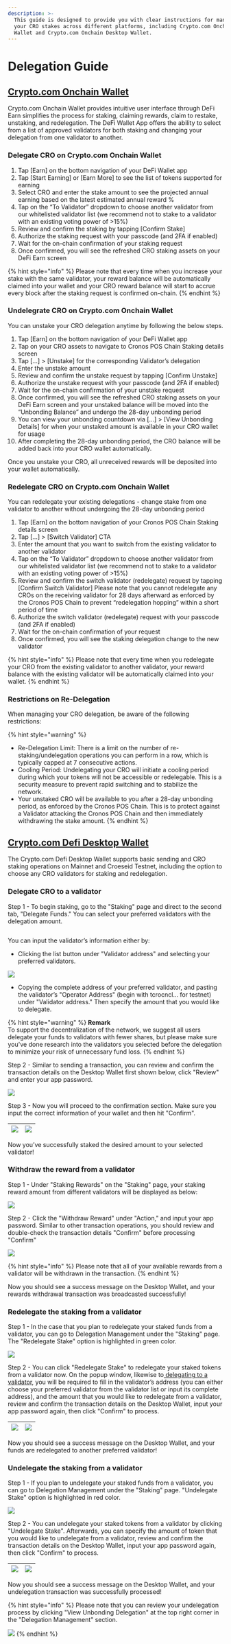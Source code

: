 ```yaml
---
description: >-
  This guide is designed to provide you with clear instructions for managing
  your CRO stakes across different platforms, including Crypto.com Onchain
  Wallet and Crypto.com Onchain Desktop Wallet.
---
```


# Delegation Guide

## [Crypto.com Onchain Wallet](https://crypto.com/eea/defi-wallet)

Crypto.com Onchain Wallet provides intuitive user interface through DeFi Earn simplifies the process for staking, claiming rewards, claim to restake, unstaking, and redelegation. The DeFi Wallet App offers the ability to select from a list of approved validators for both staking and changing your delegation from one validator to another.

### Delegate CRO on Crypto.com Onchain Wallet&#x20;

1. Tap \[Earn] on the bottom navigation of your DeFi Wallet app
2. Tap \[Start Earning] or \[Earn More] to see the list of tokens supported for earning
3. Select CRO and enter the stake amount to see the projected annual earning based on the latest estimated annual reward %
4. Tap on the “To Validator” dropdown to choose another validator from our whitelisted validator list (we recommend not to stake to a validator with an existing voting power of >15%)
5. Review and confirm the staking by tapping \[Confirm Stake]
6. Authorize the staking request with your passcode (and 2FA if enabled)
7. Wait for the on-chain confirmation of your staking request
8. Once confirmed, you will see the refreshed CRO staking assets on your DeFi Earn screen

{% hint style="info" %}
Please note that every time when you increase your stake with the same validator, your reward balance will be automatically claimed into your wallet and your CRO reward balance will start to accrue every block after the staking request is confirmed on-chain.
{% endhint %}



### Undelegrate CRO on Crypto.com Onchain Wallet&#x20;

You can unstake your CRO delegation anytime by following the below steps.

1. Tap \[Earn] on the bottom navigation of your DeFi Wallet app
2. Tap on your CRO assets to navigate to Cronos POS Chain Staking details screen
3. Tap \[...] > \[Unstake] for the corresponding Validator’s delegation
4. Enter the unstake amount
5. Review and confirm the unstake request by tapping \[Confirm Unstake]
6. Authorize the unstake request with your passcode (and 2FA if enabled)
7. Wait for the on-chain confirmation of your unstake request
8. Once confirmed, you will see the refreshed CRO staking assets on your DeFi Earn screen and your unstaked balance will be moved into the “Unbonding Balance” and undergo the 28-day unbonding period
9. You can view your unbonding countdown via \[...] > \[View Unbonding Details] for when your unstaked amount is available in your CRO wallet for usage
10. After completing the 28-day unbonding period, the CRO balance will be added back into your CRO wallet automatically.

Once you unstake your CRO, all unreceived rewards will be deposited into your wallet automatically.&#x20;

### &#x20;Redelegate CRO on Crypto.com Onchain Wallet&#x20;

You can redelegate your existing delegations - change stake from one validator to another without undergoing the 28-day unbonding period

1. Tap \[Earn] on the bottom navigation of your Cronos POS Chain Staking details screen
2. Tap \[...] > \[Switch Validator] CTA
3. Enter the amount that you want to switch from the existing validator to another validator
4. Tap on the “To Validator” dropdown to choose another validator from our whitelisted validator list (we recommend not to stake to a validator with an existing voting power of >15%)
5. Review and confirm the switch validator (redelegate) request by tapping \[Confirm Switch Validator] Please note that you cannot redelegate any CROs on the receiving validator for 28 days afterward as enforced by the Cronos POS Chain to prevent “redelegation hopping” within a short period of time
6. Authorize the switch validator (redelegate) request with your passcode (and 2FA if enabled)
7. Wait for the on-chain confirmation of your request
8. Once confirmed, you will see the staking delegation change to the new validator

{% hint style="info" %}
Please note that every time when you redelegate your CRO from the existing validator to another validator, your reward balance with the existing validator will be automatically claimed into your wallet.
{% endhint %}

### &#x20;Restrictions on Re-Delegation

When managing your CRO delegation, be aware of the following restrictions:

{% hint style="warning" %}
* Re-Delegation Limit: There is a limit on the number of re-staking/undelegation operations you can perform in a row, which is typically capped at 7 consecutive actions.
* Cooling Period: Undelegating your CRO will initiate a cooling period during which your tokens will not be accessible or redelegable. This is a security measure to prevent rapid switching and to stabilize the network.
* Your unstaked CRO will be available to you after a 28-day unbonding period, as enforced by the Cronos POS Chain. This is to protect against a Validator attacking the Cronos POS Chain and then immediately withdrawing the stake amount.
{% endhint %}



## [Crypto.com Defi Desktop Wallet](https://github.com/crypto-com/chain-desktop-wallet)

The Crypto.com Defi Desktop Wallet supports basic sending and CRO staking operations on Mainnet and Croeseid Testnet, including the option to choose any CRO validators for staking and redelegation.

### Delegate CRO to a validator

Step 1 - To begin staking, go to the "Staking" page and direct to the second tab, "Delegate Funds." You can select your preferred validators with the delegation amount.

<img src="https://lh7-us.googleusercontent.com/xLyx-RAuaAFM-37SQz7ujyl3Db_WquFZJuBZ_WZ7Qg3d-za6SsTLJfv2G1AmHN_dcWeRxzGyWVvZZ8mEpYjCQRJf6rNEhoqmPz3DuGEKcd56-hxb_0pERzP2SI0XpoRJoRr8s9CBSdLZs6cKPw8N24M" alt="" data-size="original">

You can input the validator’s information either by:

* Clicking the list button under "Validator address" and selecting your preferred validators.

![](https://lh7-us.googleusercontent.com/O4ZPhVUwXCOITDLkpgOHfEiJwOfhOKAVfc0VAyFWv-Lz4hnY-1b7txQsjlszLLol5q-04VWq-olCQKgm7C34Lp3eIZW-DGXHkmub3Z3uUryONSPGvS8pFv0VbXICvsYfjnTeUnvi8eQxsDH-uFbkjvc)

* Copying the complete address of your preferred validator, and pasting the validator’s "Operator Address" (begin with tcrocncl... for testnet) under "Validator address." Then specify the amount that you would like to delegate.

{% hint style="warning" %}
**Remark**\
To support the decentralization of the network, we suggest all users delegate your funds to validators with fewer shares, but please make sure you've done research into the validators you selected before the delegation to minimize your risk of unnecessary fund loss.
{% endhint %}

Step 2 - Similar to sending a transaction, you can review and confirm the transaction details on the Desktop Wallet first shown below, click "Review" and enter your app password.

![](https://lh7-us.googleusercontent.com/sRD64WKtpSad0-2\_-5atKTQ0htjpM8nzoVv0ebVrG5jtIuEZyr2-Vda6QbSFcGZtPnlcDPL-MA8VoBaWSA3ARd9K2-2Xu\_zYSTqpP55E1t4iyp9OU5FptETv5aVi-Dai9nTq24-SKoHKJ\_Aj81DZdNQ)

Step 3 - Now you will proceed to the confirmation section. Make sure you input the correct information of your wallet and then hit "Confirm".

| ![](https://lh7-us.googleusercontent.com/y0tLmFNYMi2G1S9jAPxXR0eSonP39Ne5pmXM2bTdaOUI5iDclukPL0ZeCwZx0frlz14krcAgf4n2aK9cy9gLd8ScdX6MrYmqmWeNOkleV0cqlKzmjQUlEwShJ0vy3\_tp8mAd1h\_pyDXtb9yYpKdqljU) | ![](https://lh7-us.googleusercontent.com/qMs9GCNypNM7HipsXhZKP5cRr9QsB\_hHYWZCmK1DCXz6uWaVUMTCKBKj7e2bYc4F4xOpbthc026O0kCCVDO\_YjKlZXJxjgP6YKVPyWuxxMDWHEHNUKcJ5hROZrjy6TjV92EmDE4sUqhgLWygbzjtKOo) |
| --------------------------------------------------------------------------------------------------------------------------------------------------------------------------------------------------- | --------------------------------------------------------------------------------------------------------------------------------------------------------------------------------------------------- |

Now you’ve successfully staked the desired amount to your selected validator!



### Withdraw the reward from a validator

Step 1 - Under "Staking Rewards" on the "Staking" page, your staking reward amount from different validators will be displayed as below:

![](https://lh7-us.googleusercontent.com/DvqByyewyVUj4PUka4rp3IrxqBiSY4ous622UJhTiW9FrMKkub1dI6L2Jf4oqXFJvWtpI2NEWTMv5Ct3ik-eg6mvjx6MCfdU1qMd4p9Nkvei7So93AiofAhwU986rz8wWLw2pdHh3m5k4UXhk-k6q4k)

Step 2 - Click the "Withdraw Reward" under "Action," and input your app password. Similar to other transaction operations, you should review and double-check the transaction details "Confirm" before processing "Confirm"

![](https://lh7-us.googleusercontent.com/rx0PdUztpW\_KfxOVZABZWMjzSqwNuK7D-yHO4Wqj9hnZzvCzJTmjo01EiT5uGnS-coKYMhoXIh0YG0Otr9XyhZO\_QM5pIoyThcx4yI93F5ACQWRQqwmqWS6tTVGCG9FvRtVtK5i6BFO3bnO-LRGOwOI)

{% hint style="info" %}
Please note that all of your available rewards from a validator will be withdrawn in the transaction.
{% endhint %}

Now you should see a success message on the Desktop Wallet, and your rewards withdrawal transaction was broadcasted successfully!



### Redelegate the staking from a validator

Step 1 - In the case that you plan to redelegate your staked funds from a validator, you can go to Delegation Management under the "Staking" page. The "Redelegate Stake" option is highlighted in green color.

![](https://lh7-us.googleusercontent.com/TxgMRDPB-BRpSkV3avdmj5B-Hxs9UzTH9Z4DdNy6p2tdjc6tc8Kb1KK\_L3o0z42rJxMt6zO2\_47zP8tQXX1iYLgKBLYwBIT\_c8F8n0BIzIJ5dMGd0UkHYikLZRcHPJcpwr3KlHh93\_-3g3Vpafu6t5E)

Step 2 - You can click "Redelegate Stake" to redelegate your staked tokens from a validator now. On the popup window, likewise to[ delegating to a validator](https://crypto.org/docs/wallets/desktop\_wallet.html#\_3-staking-operations), you will be required to fill in the validator’s address (you can either choose your preferred validator from the validator list or input its complete address), and the amount that you would like to redelegate from a validator, review and confirm the transaction details on the Desktop Wallet, input your app password again, then click "Confirm" to process.

| ![](https://lh7-us.googleusercontent.com/tABDJ8nN\_oWzMPxUFsVVpnuae4MYw7mBSrzZ4X2pRhCtZHAFUtcbALbqx6HN5nhJEdCcoH\_Cp-oB4zQhTEBz62jYMjJ39rxr0i0fBnfLtMzTvKOM5WXWf6GBo3\_vdq3Ler3cROQ6DgfNEDZaTumSYU4) | ![](https://lh7-us.googleusercontent.com/1guh9A2vkbHd2LY2IjYjzXaR0RpB9YCbd-DmYkIAfT62DBZZIzq3GUXBt7PmTs33jNZZ8FTy6ocOfNbSCuTesfbrCCCMv4EeTAZPZu61d0b7k8MSBiLYN-7VTeeEIH2-hyk4x-y6y12TzEvkmzbCbmE) |
| ---------------------------------------------------------------------------------------------------------------------------------------------------------------------------------------------------- | ------------------------------------------------------------------------------------------------------------------------------------------------------------------------------------------------- |

Now you should see a success message on the Desktop Wallet, and your funds are redelegated to another preferred validator!

### &#x20;Undelegate the staking from a validator

Step 1 - If you plan to undelegate your staked funds from a validator, you can go to Delegation Management under the "Staking" page. "Undelegate Stake" option is highlighted in red color.

![](https://lh7-us.googleusercontent.com/BjF-IB3kHy\_rlpHZoQQhE\_q1V7UKJj8uHkVN-w1B\_2ZQ2pVMdmQUOBlZYWE7CN-Oww-cNKWNNXGkz9HNY-NhvAYheO9USFvlPhvkP9CULkEmIsBgU\_C5zbm42XVsC0S6cMSoYmT-7Ig43J09Rm5b9nA)

Step 2 - You can undelegate your staked tokens from a validator by clicking "Undelegate Stake". Afterwards, you can specify the amount of token that you would like to undelegate from a validator, review and confirm the transaction details on the Desktop Wallet, input your app password again, then click "Confirm" to process.

| ![](https://lh7-us.googleusercontent.com/vp9jRLaUzzCCdHntdYwkwvCfaI73NC97xqHV5WRjr3o-bWJy6qM91Y6EX-HIcWOnJUcFXVRkYo7FSwrW85ZByuXuX9zkdjCpTiJEtNTq\_TID-kYiTAh1Voc7PMQC7Qxnk1jYiuH8cD7F9Y7KNZSP\_1Q) | ![](https://lh7-us.googleusercontent.com/XEAga-J19nZIhbaiQXoU4-zvIXlGUwBpr8a4nFmwOn1LYeGAASQBepUTivlz4Zwe5SgaqdmB9hSHa04zb\_RXB6VnYLTQ0NsdjXCl6Ck8TrcXJe5aniUs\_lsNKOkkBNzUBCehxJreLPrndyiBiGqqd-U) |
| --------------------------------------------------------------------------------------------------------------------------------------------------------------------------------------------------- | --------------------------------------------------------------------------------------------------------------------------------------------------------------------------------------------------- |

Now you should see a success message on the Desktop Wallet, and your undelegation transaction was successfully processed!

{% hint style="info" %}
Please note that you can review your undelegation process by clicking "View Unbonding Delegation" at the top right corner in the "Delegation Management" section.

![](https://lh7-us.googleusercontent.com/ONDri7RCSzdfF3296hOyHGoe7wMUHe4mH3Xf0DPATrCE8OT8VZZIxbrm37JfdRua1JDBZZ8AiBRAOWH2YRjuf-HgJYpNJVtoau-heXPLueTCZXQUKxnaSPuB2htBH\_IHF4CJXcxNAQ5y-viPTu7YQeU)
{% endhint %}



### &#x20;

